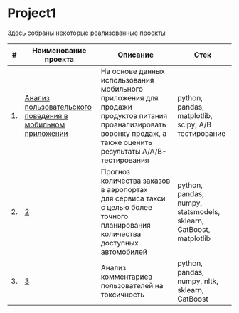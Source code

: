 # Project1

Здесь собраны некоторые реализованные проекты

| #    | Наименование проекта                | Описание                                                     | Стек                                                         |
| ---- | ------------------------------------------------------------ | ------------------------------------------------------------ | ------------------------------------------------------------ |
| 1.   | [Анализ пользовательского поведения в мобильном приложении](1) | На основе данных использования мобильного приложения для продажи <br/> продуктов питания проанализировать воронку продаж, а также оценить результаты A/A/B-тестирования <br/>| python, pandas, matplotlib, scipy, A/B тестирование       |
| 2.   | [2](2) | Прогноз количества заказов в аэропортах <br/>для сервиса такси с целью более точного планирования количества доступных <br/>автомобилей | python, pandas, numpy, statsmodels, sklearn, CatBoost, matplotlib |
| 3.   | [3](3) | Анализ комментариев пользователей на токсичность             | python, pandas, numpy, nltk, sklearn, CatBoost |
